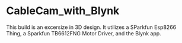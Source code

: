 # CableCam_with_Blynk

This build is an excersize in 3D design. It utilizes a SParkfun Esp8266 Thing, a Sparkfun TB6612FNG Motor Driver, and the Blynk app.
